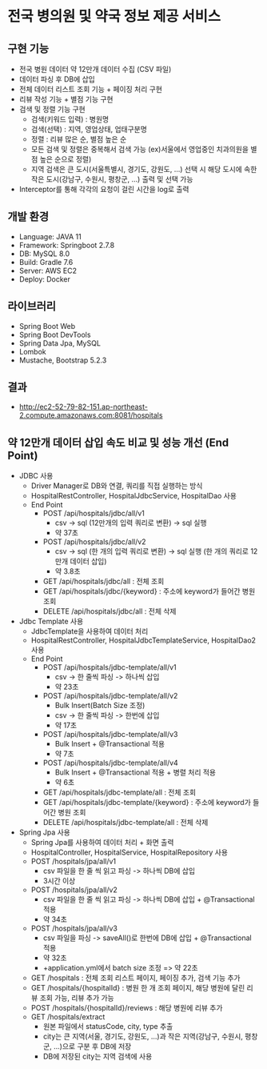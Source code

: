 # 전국 병의원 및 약국 정보 제공 서비스

## 구현 기능

- 전국 병원 데이터 약 12만개 데이터 수집 (CSV 파일)
- 데이터 파싱 후 DB에 삽입
- 전체 데이터 리스트 조회 기능 + 페이징 처리 구현
- 리뷰 작성 기능 + 별점 기능 구현
- 검색 및 정렬 기능 구현
  - 검색(키워드 입력) : 병원명
  - 검색(선택) : 지역, 영업상태, 업태구분명
  - 정렬 : 리뷰 많은 순, 별점 높은 순
  - 모든 검색 및 정렬은 중복해서 검색 가능 (ex)서울에서 영업중인 치과의원을 별점 높은 순으로 정렬)
  - 지역 검색은 큰 도시(서울특별시, 경기도, 강원도, ...) 선택 시 해당 도시에 속한 작은 도시(강남구, 수원시, 평창군, ...) 출력 및 선택 가능
- Interceptor를 통해 각각의 요청이 걸린 시간을 log로 출력

## 개발 환경

- Language: JAVA 11
- Framework: Springboot 2.7.8
- DB: MySQL 8.0
- Build: Gradle 7.6
- Server: AWS EC2
- Deploy: Docker

## 라이브러리

- Spring Boot Web
- Spring Boot DevTools
- Spring Data Jpa, MySQL
- Lombok
- Mustache, Bootstrap 5.2.3

## 결과

- http://ec2-52-79-82-151.ap-northeast-2.compute.amazonaws.com:8081/hospitals

## 약 12만개 데이터 삽입 속도 비교 및 성능 개선 (End Point)

- JDBC 사용
  - Driver Manager로 DB와 연결, 쿼리를 직접 실행하는 방식
  - HospitalRestController, HospitalJdbcService, HospitalDao 사용
  - End Point
    - POST /api/hospitals/jdbc/all/v1
      - csv -> sql (12만개의 입력 쿼리로 변환) -> sql 실행
      - 약 37초
    - POST /api/hospitals/jdbc/all/v2
      - csv -> sql (한 개의 입력 쿼리로 변환) -> sql 실행 (한 개의 쿼리로 12만개 데이터 삽입)
      - 약 3.8초
    - GET /api/hospitals/jdbc/all : 전체 조회
    - GET /api/hospitals/jdbc/{keyword} : 주소에 keyword가 들어간 병원 조회
    - DELETE /api/hospitals/jdbc/all : 전체 삭제
- Jdbc Template 사용
  - JdbcTemplate을 사용하여 데이터 처리
  - HospitalRestController, HospitalJdbcTemplateService, HospitalDao2 사용
  - End Point
    - POST /api/hospitals/jdbc-template/all/v1
      - csv -> 한 줄씩 파싱 -> 하나씩 삽입
      - 약 23초
    - POST /api/hospitals/jdbc-template/all/v2
      - Bulk Insert(Batch Size 조정) 
      - csv -> 한 줄씩 파싱 -> 한번에 삽입
      - 약 17초
    - POST /api/hospitals/jdbc-template/all/v3
      - Bulk Insert + @Transactional 적용
      - 약 7초
    - POST /api/hospitals/jdbc-template/all/v4
      - Bulk Insert + @Transactional 적용 + 병렬 처리 적용
      - 약 6초
    - GET /api/hospitals/jdbc-template/all : 전체 조회
    - GET /api/hospitals/jdbc-template/{keyword} : 주소에 keyword가 들어간 병원 조회
    - DELETE /api/hospitals/jdbc-template/all : 전체 삭제
- Spring Jpa 사용
  - Spring Jpa를 사용하여 데이터 처리 + 화면 출력
  - HospitalController, HospitalService, HospitalRepository 사용
  - POST /hospitals/jpa/all/v1
    - csv 파일을 한 줄 씩 읽고 파싱 -> 하나씩 DB에 삽입
    - 3시간 이상 
  - POST /hospitals/jpa/all/v2
    - csv 파일을 한 줄 씩 읽고 파싱 -> 하나씩 DB에 삽입 + @Transactional 적용
    - 약 34초
  - POST /hospitals/jpa/all/v3
    - csv 파일을 파싱 -> saveAll()로 한번에 DB에 삽입 + @Transactional 적용
    - 약 32초
    - +application.yml에서 batch size 조정 => 약 22초
  - GET /hospitals : 전체 조회 리스트 페이지, 페이징 추가, 검색 기능 추가
  - GET /hospitals/{hospitalId} : 병원 한 개 조회 페이지, 해당 병원에 달린 리뷰 조회 가능, 리뷰 추가 가능
  - POST /hospitals/{hospitalId}/reviews : 해당 병원에 리뷰 추가
  - GET /hospitals/extract
    - 원본 파일에서 statusCode, city, type 추출
    - city는 큰 지역(서울, 경기도, 강원도, ...)과 작은 지역(강남구, 수원시, 평창군, ...)으로 구분 후 DB에 저장
    - DB에 저장된 city는 지역 검색에 사용